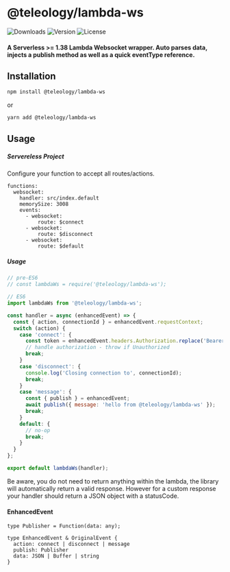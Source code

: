 # @teleology/lambda-ws
![Downloads][link-download] ![Version][link-version] ![License][link-license]

#### A Serverless >=  1.38 Lambda Websocket wrapper. Auto parses data, injects a publish method as well as a quick eventType reference. 

## Installation

```sh
npm install @teleology/lambda-ws
```
or
```sh
yarn add @teleology/lambda-ws
```

## Usage

##### Servereless Project

Configure your function to accept all routes/actions. 

```
functions:
  websocket:
    handler: src/index.default
    memorySize: 3008
    events:
      - websocket:
          route: $connect
      - websocket:
          route: $disconnect
      - websocket:
          route: $default
```

##### Usage

```javascript
// pre-ES6
// const lambdaWs = require('@teleology/lambda-ws');

// ES6
import lambdaWs from '@teleology/lambda-ws';

const handler = async (enhancedEvent) => {
  const { action, connectionId } = enhancedEvent.requestContext;
  switch (action) {
    case 'connect': {
      const token = enhancedEvent.headers.Authorization.replace('Bearer ', '');
      // handle authorization - throw if Unauthorized
      break;
    }
    case 'disconnect': {
      console.log('Closing connection to', connectionId);
      break;
    }
    case 'message': {
      const { publish } = enhancedEvent;
      await publish({ message: 'hello from @teleology/lambda-ws' });
      break;
    }
    default: {
      // no-op
      break;
    }
  }
};

export default lambdaWs(handler);
```
Be aware, you do not need to return anything within the lambda, the library will automatically return a valid response. However for a custom response your handler should return a JSON object with a statusCode. 


#### EnhancedEvent 
```
type Publisher = Function(data: any);

type EnhancedEvent & OriginalEvent {
  action: connect | disconnect | message
  publish: Publisher
  data: JSON | Buffer | string
}
```

[link-download]: https://img.shields.io/npm/dt/@teleology/lambda-ws.svg
[link-version]: https://img.shields.io/npm/v/@teleology/lambda-ws.svg
[link-license]: https://img.shields.io/npm/l/@teleology/lambda-ws.svg